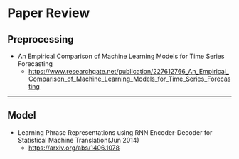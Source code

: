 # Paper Review
## Preprocessing

- An Empirical Comparison of Machine Learning Models for Time Series Forecasting
  - https://www.researchgate.net/publication/227612766_An_Empirical_Comparison_of_Machine_Learning_Models_for_Time_Series_Forecasting

---

## Model

- Learning Phrase Representations using RNN Encoder-Decoder for Statistical Machine Translation(Jun 2014)
  - https://arxiv.org/abs/1406.1078

